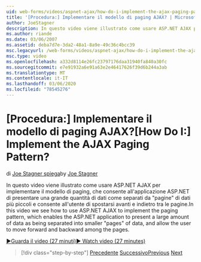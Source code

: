 ```yaml
---
uid: web-forms/videos/aspnet-ajax/how-do-i-implement-the-ajax-paging-pattern
title: '[Procedura:] Implementare il modello di paging AJAX? | Microsoft Docs'
author: JoeStagner
description: In questo video viene illustrato come usare ASP.NET AJAX per implementare il modello di paging, che consente all'applicazione ASP.NET di presentare una grande quantità di dati come Bein...
ms.author: riande
ms.date: 03/06/2007
ms.assetid: deba7d7e-3da2-48a1-8a9e-49c36c4bcc39
msc.legacyurl: /web-forms/videos/aspnet-ajax/how-do-i-implement-the-ajax-paging-pattern
msc.type: video
ms.openlocfilehash: a332d8114e26fc23797176daa31940fa840a30fc
ms.sourcegitcommit: e7e91932a6e91a63e2e46417626f39d6b244a3ab
ms.translationtype: MT
ms.contentlocale: it-IT
ms.lasthandoff: 03/06/2020
ms.locfileid: "78545276"
---
```

# <a name="how-do-i-implement-the-ajax-paging-pattern"></a><span data-ttu-id="ee909-104">[Procedura:] Implementare il modello di paging AJAX?</span><span class="sxs-lookup"><span data-stu-id="ee909-104">[How Do I:] Implement the AJAX Paging Pattern?</span></span>

<span data-ttu-id="ee909-105">di [Joe Stagner spiega](https://github.com/JoeStagner)</span><span class="sxs-lookup"><span data-stu-id="ee909-105">by [Joe Stagner](https://github.com/JoeStagner)</span></span>

<span data-ttu-id="ee909-106">In questo video viene illustrato come usare ASP.NET AJAX per implementare il modello di paging, che consente all'applicazione ASP.NET di presentare una grande quantità di dati come separati da "pagine" di dati più piccoli e consente all'utente di spostarsi avanti e indietro tra le pagine.</span><span class="sxs-lookup"><span data-stu-id="ee909-106">In this video we see how to use ASP.NET AJAX to implement the paging pattern, which enables the ASP.NET application to present a large amount of data as being separated into smaller "pages" of data, and allow the user to move forward and backward among the pages.</span></span>

[<span data-ttu-id="ee909-107">&#9654;Guarda il video (27 minuti)</span><span class="sxs-lookup"><span data-stu-id="ee909-107">&#9654; Watch video (27 minutes)</span></span>](https://channel9.msdn.com/Blogs/ASP-NET-Site-Videos/how-do-i-implement-the-ajax-paging-pattern)

> [!div class="step-by-step"]
> <span data-ttu-id="ee909-108">[Precedente](how-do-i-implement-the-predictive-fetch-pattern-for-ajax.md)
> [Successivo](how-do-i-implement-the-ajax-incremental-page-display-pattern.md)</span><span class="sxs-lookup"><span data-stu-id="ee909-108">[Previous](how-do-i-implement-the-predictive-fetch-pattern-for-ajax.md)
[Next](how-do-i-implement-the-ajax-incremental-page-display-pattern.md)</span></span>
